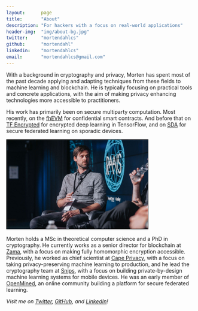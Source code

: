 ```yaml
---
layout:      page
title:       "About"
description: "For hackers with a focus on real-world applications"
header-img:  "img/about-bg.jpg"
twitter:     "mortendahlcs"
github:      "mortendahl"
linkedin:    "mortendahlcs"
email:       "mortendahlcs@gmail.com"
---
```


With a background in cryptography and privacy, Morten has spent most of the past decade applying and adapting techniques from these fields to machine learning and blockchain. He is typically focusing on practical tools and concrete applications, with the aim of making privacy enhancing technologies more accessible to practitioners.

His work has primarily been on secure multiparty computation. Most recently, on the [fhEVM](https://github.com/zama-ai/fhevm) for confidential smart contracts. And before that on [TF Encrypted](https://github.com/tf-encrypted/tf-encrypted) for encrypted deep learning in TensorFlow, and on [SDA](https://github.com/snipsco/sda) for secure federated learning on sporadic devices.

<!-- <img src="/assets/morten.jpg" style="display: block; margin-left: auto; margin-right: auto; margin-bottom: 40px; width: 250px;"/> -->

<!-- <img src="/assets/morten.jpg" style="float: right; margin-top: 10px; margin-bottom: 10px; margin-left: 10px; width: 210px; border: 1px solid black;"/> -->

<img src="/assets/raais19.jpg" style="margin-left: auto; margin-right: auto; border: 1px solid black;" width="75%"/>

Morten holds a MSc in theoretical computer science and a PhD in cryptography. He currently works as a senior director for blockchain at [Zama](https://zama.ai), with a focus on making fully homomorphic encryption accessible. Previously, he worked as chief scientist at [Cape Privacy](https://capeprivacy.com/), with a focus on taking privacy-preserving machine learning to production, and he lead the cryptography team at [Snips](https://snips.ai/), with a focus on building private-by-design machine learning systems for mobile devices. He was an early member of [OpenMined](https://www.openmined.org/), an online community building a platform for secure federated learning.

<i>
Visit me on
<a href="https://twitter.com/mortendahlcs">Twitter</a>,
<a href="https://github.com/mortendahl">GitHub</a>,
and <a href="https://linkedin.com/in/mortendahlcs">LinkedIn</a>!
</i>
